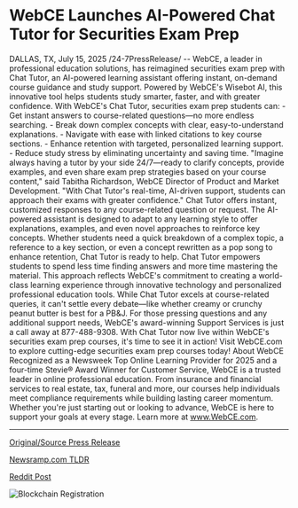 # WebCE Launches AI-Powered Chat Tutor for Securities Exam Prep

DALLAS, TX, July 15, 2025 /24-7PressRelease/ -- WebCE, a leader in professional education solutions, has reimagined securities exam prep with Chat Tutor, an AI-powered learning assistant offering instant, on-demand course guidance and study support. Powered by WebCE's Wisebot AI, this innovative tool helps students study smarter, faster, and with greater confidence.   With WebCE's Chat Tutor, securities exam prep students can:  - Get instant answers to course-related questions—no more endless searching.  - Break down complex concepts with clear, easy-to-understand explanations.  - Navigate with ease with linked citations to key course sections.  - Enhance retention with targeted, personalized learning support.  - Reduce study stress by eliminating uncertainty and saving time.   "Imagine always having a tutor by your side 24/7—ready to clarify concepts, provide examples, and even share exam prep strategies based on your course content," said Tabitha Richardson, WebCE Director of Product and Market Development. "With Chat Tutor's real-time, AI-driven support, students can approach their exams with greater confidence."   Chat Tutor offers instant, customized responses to any course-related question or request. The AI-powered assistant is designed to adapt to any learning style to offer explanations, examples, and even novel approaches to reinforce key concepts. Whether students need a quick breakdown of a complex topic, a reference to a key section, or even a concept rewritten as a pop song to enhance retention, Chat Tutor is ready to help.   Chat Tutor empowers students to spend less time finding answers and more time mastering the material. This approach reflects WebCE's commitment to creating a world-class learning experience through innovative technology and personalized professional education tools.   While Chat Tutor excels at course-related queries, it can't settle every debate—like whether creamy or crunchy peanut butter is best for a PB&J. For those pressing questions and any additional support needs, WebCE's award-winning Support Services is just a call away at 877-488-9308.   With Chat Tutor now live within WebCE's securities exam prep courses, it's time to see it in action! Visit WebCE.com to explore cutting-edge securities exam prep courses today!  About WebCE Recognized as a Newsweek Top Online Learning Provider for 2025 and a four-time Stevie® Award Winner for Customer Service, WebCE is a trusted leader in online professional education. From insurance and financial services to real estate, tax, funeral and more, our courses help individuals meet compliance requirements while building lasting career momentum. Whether you're just starting out or looking to advance, WebCE is here to support your goals at every stage. Learn more at www.WebCE.com. 

---

[Original/Source Press Release](https://www.24-7pressrelease.com/press-release/524842/webce-launches-ai-powered-chat-tutor-for-securities-exam-prep)
                    

[Newsramp.com TLDR](https://newsramp.com/curated-news/webce-introduces-ai-powered-chat-tutor-for-smarter-securities-exam-prep/d2e1e2fe57cc78976e5cc63b6f46607f) 

 



[Reddit Post](https://www.reddit.com/r/newsramp/comments/1m0betj/webce_introduces_aipowered_chat_tutor_for_smarter/) 



![Blockchain Registration](https://cdn.newsramp.app/24-7PressRelease/qrcode/257/15/wait7X6H.webp)